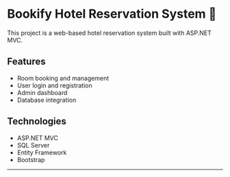 # Bookify Hotel Reservation System 🏨

This project is a web-based hotel reservation system built with ASP.NET MVC.

## Features
- Room booking and management
- User login and registration
- Admin dashboard
- Database integration

## Technologies
- ASP.NET MVC
- SQL Server
- Entity Framework
- Bootstrap

---


